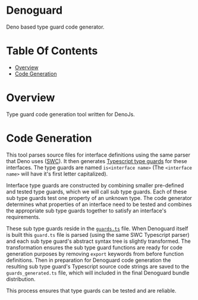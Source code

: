 # Denoguard
Deno based type guard code generator.

# Table Of Contents
- [Overview](#overview)
- [Code Generation](#code-generation)

# Overview
Type guard code generation tool written for DenoJs.

# Code Generation
This tool parses source files for interface definitions using the same parser 
that Deno uses ([SWC](https://github.com/swc-project/swc)). It then generates
[Typescript type guards](https://www.typescriptlang.org/docs/handbook/advanced-types.html) 
for these interfaces. The type guards are named `is<interface name>` 
(The `<interface name>` will have it's first letter capitalized).

Interface type guards are constructed by combining smaller pre-defined and 
tested type guards, which we will call sub type guards. Each of these
sub type guards test one property of an unknown type. The code generator 
determines what properties of an interface need to be tested and combines the 
appropriate sub type guards together to satisfy an interface's requirements.

These sub type guards reside in the [`guards.ts`](./guards.ts) file. When 
Denoguard itself is built this `guard.ts` file is parsed (using the same 
SWC Typescript parser) and each sub type guard's abstract syntax tree is 
slightly transformed. The transformation ensures the sub type guard functions
are ready for code generation purposes by removing `export` keywords from before
function definitions. Then in preparation for Denoguard code generation the 
resulting sub type guard's Typescript source code strings are saved to the 
`guards_generated.ts` file, which will included in the final Denoguard 
bundle distribution.

This process ensures that type guards can be tested and are reliable.
